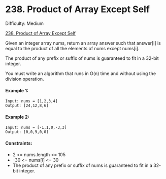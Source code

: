 # 238. Product of Array Except Self

Difficulty: Medium

[238. Product of Array Except Self](https://leetcode.com/problems/product-of-array-except-self)

Given an integer array nums, return an array answer such that answer[i] is equal to the product of all the elements of nums except nums[i].

The product of any prefix or suffix of nums is guaranteed to fit in a 32-bit integer.

You must write an algorithm that runs in O(n) time and without using the division operation.

#### Example 1:

```
Input: nums = [1,2,3,4]
Output: [24,12,8,6]
```

#### Example 2:

```
Input: nums = [-1,1,0,-3,3]
Output: [0,0,9,0,0]
```

#### Constraints:

-   2 <= nums.length <= 105
-   -30 <= nums[i] <= 30
-   The product of any prefix or suffix of nums is guaranteed to fit in a 32-bit integer.
